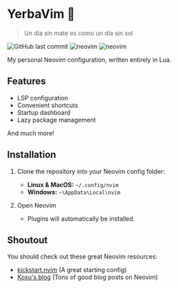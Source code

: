 # YerbaVim 🧉
> Un día sin mate es como un día sin sol

![GitHub last commit](https://img.shields.io/github/last-commit/sebastian-j-ibanez/YerbaVim?logo=github&color=lightpink)
![neovim](https://img.shields.io/badge/Neovim-0.11-lightgreen?logo=neovim&logoColor=lightgreen)
![neovim](https://img.shields.io/badge/Lazy.nvim-11.17.1-lightblue?logo=lazyvim&logoColor=lightblue)

My personal Neovim configuration, written entirely in Lua.

## Features
- LSP configuration
- Convenient shortcuts
- Startup dashboard
- Lazy package management

And much more!

## Installation
1. Clone the repository into your Neovim config folder:
    - **Linux & MacOS:** `~/.config/nvim`
    - **Windows:** `~\AppData\Local\nvim`

2. Open Neovim
    - Plugins will automatically be installed.

## Shoutout
You should check out these great Neovim resources:
- [kickstart.nvim](https://github.com/nvim-lua/kickstart.nvim) (A great starting config)
- [Kosu's blog](https://kosu.me/) (Tons of good blog posts on Neovim)
